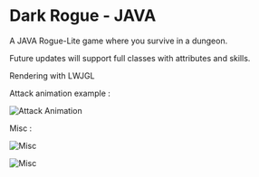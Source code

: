 # Dark Rogue - JAVA
A JAVA Rogue-Lite game where you survive in a dungeon.

Future updates will support full classes with attributes and skills.

Rendering with LWJGL


Attack animation example :

![Attack Animation](https://dl.dropboxusercontent.com/u/51228750/GitHub/darkrogue01.gif)


Misc :

![Misc](https://dl.dropboxusercontent.com/u/51228750/GitHub/darkrogue02.png)

![Misc](https://dl.dropboxusercontent.com/u/51228750/GitHub/darkrogue03.png)
